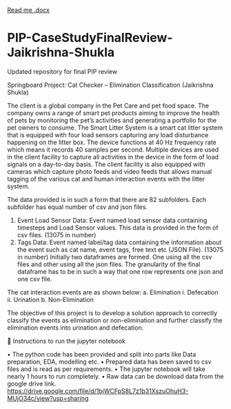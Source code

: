 [Read me .docx](https://github.com/Jaikrishna15/PIP-CaseStudyFinalReview-Jaikrishna-Shukla/files/10193729/Read.me.docx)
# PIP-CaseStudyFinalReview-Jaikrishna-Shukla
Updated repository for final PIP review

Springboard Project: 
Cat Checker – Elimination Classification
(Jaikrishna Shukla)


The client is a global company in the Pet Care and pet food space. The company owns a range of smart pet products aiming to improve the health of pets by monitoring the pet’s activities and generating a portfolio for the pet owners to consume.
The Smart Litter System is a smart cat litter system that is equipped with four load sensors capturing any load disturbance happening on the litter box. The device functions at 40 Hz frequency rate which means it records 40 samples per second. Multiple devices are used in the client facility to capture all activities in the device in the form of load signals on a day-to-day basis. The client facility is also equipped with cameras which capture photo feeds and video feeds that allows manual tagging of the various cat and human interaction events with the litter system.

The data provided is in such a form that there are 82 subfolders. Each subfolder has equal number of csv and json files. 
1. Event Load Sensor Data: Event named load sensor data containing timesteps and Load Sensor           values. This data is provided in the form of csv files. (13075 in number)
2. Tags Data: Event named label/tag data containing the information about the event such as cat name, event tags, free text etc (JSON File).  (13075 in number)
 Initially two dataframes are formed. One using all the csv files and other using all the json files. The granularity of the final dataframe has to be in such a way that one row represents one json and one csv file.

The cat interaction events are as shown below:
a.	Elimination
i.	Defecation 
ii.	Urination
b.	Non-Elimination

The objective of this project is to develop a solution approach to correctly classify the events as elimination or non-elimination and further classify the elimination events into urination and defecation.













	Instructions to run the jupyter notebook

•	The python code has been provided and split into parts like Data preparation, EDA, modelling etc. 
•	Prepared data has been saved to csv files and is read as per requirements.
•	The jupyter notebook will take nearly 1 hours to run completely.
•	Raw data can be download data from the google drive link.
https://drive.google.com/file/d/1bjWCFpS8L7z1b31XszuOhuH3-MUjO34c/view?usp=sharing 


